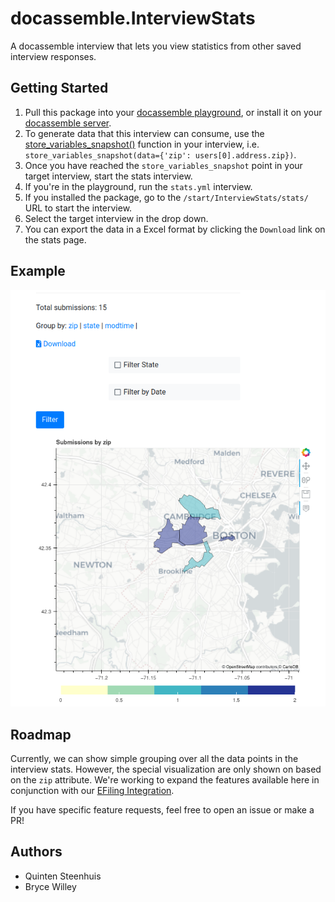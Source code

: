 # docassemble.InterviewStats

A docassemble interview that lets you view statistics from other saved interview responses. 

## Getting Started

1. Pull this package into your [docassemble playground](https://docassemble.org/docs/playground.html), or install it on your [docassemble server](https://docassemble.org/docs/packages.html).
1. To generate data that this interview can consume, use the [store_variables_snapshot()](https://docassemble.org/docs/functions.html#store_variables_snapshot) function in your interview, i.e.  `store_variables_snapshot(data={'zip': users[0].address.zip})`.
1. Once you have reached the `store_variables_snapshot` point in your target interview, start the stats interview.
  1. If you're in the playground, run the `stats.yml` interview.
  1. If you installed the package, go to the `/start/InterviewStats/stats/` URL to start the interview.
1. Select the target interview in the drop down. 
1. You can export the data in a Excel format by clicking the `Download` link on the stats page.


## Example

![Example Pic](static/example_pic.png)


## Roadmap

Currently, we can show simple grouping over all the data points in the interview stats. However, the
special visualization are only shown on based on the `zip` attribute. We're working to expand the
features available here in conjunction with our [EFiling Integration](https://github.com/SuffolkLITLab/EfileProxyServer).

If you have specific feature requests, feel free to open an issue or make a PR!


## Authors

* Quinten Steenhuis
* Bryce Willey

